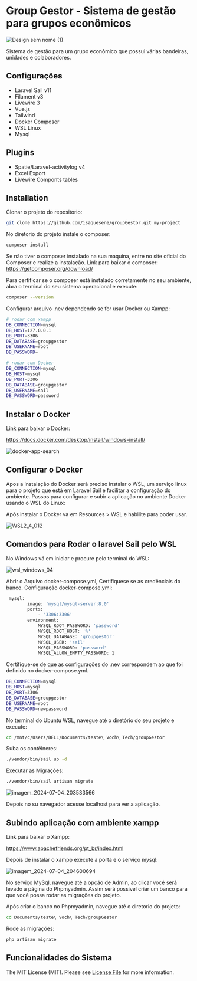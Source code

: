 # Group Gestor - Sistema de gestão para grupos econômicos

<div class="filament-hidden">

![Design sem nome (1)](https://github.com/isaquesene/groupGestor/assets/109972304/d7cea22e-0e0b-4eab-9e04-79aba2793437)

</div>

Sistema de gestão para um grupo econômico que possui
várias bandeiras, unidades e colaboradores. 

## Configurações

-   Laravel Sail v11
-   Filament v3
-   Livewire 3
-   Vue.js
-   Tailwind
-   Docker Composer
-   WSL Linux
-   Mysql

## Plugins

-   Spatie/Laravel-activitylog v4
-   Excel Export
-   Livewire Componts tables

## Installation

Clonar o projeto do repositorio:
```bash
git clone https://github.com/isaquesene/groupGestor.git my-project
```

No diretorio do projeto instale o composer:
```bash
composer install
```

Se não tiver o composer instalado na sua maquina, entre no site oficial do Composer e realize a instalação.
Link para baixar o composer: 
https://getcomposer.org/download/ 

Para certificar se o composer está instalado corretamente no seu ambiente, abra o terminal do seu sistema operacional e execute:
```bash
composer --version
```

Configurar arquivo .nev dependendo se for usar Docker ou Xampp:

```bash
# rodar com xampp
DB_CONNECTION=mysql
DB_HOST=127.0.0.1
DB_PORT=3306
DB_DATABASE=groupgestor
DB_USERNAME=root
DB_PASSWORD=

# rodar com Docker
DB_CONNECTION=mysql
DB_HOST=mysql
DB_PORT=3306
DB_DATABASE=groupgestor
DB_USERNAME=sail
DB_PASSWORD=password

```

## Instalar o Docker

Link para baixar o Docker: 

https://docs.docker.com/desktop/install/windows-install/

![docker-app-search](https://github.com/isaquesene/groupGestor/assets/109972304/c4a5dc91-9cdd-4c48-8861-d1bf4d70af06)

## Configurar o Docker

Apos a instalação do Docker será preciso instalar o WSL, um serviço linux para o projeto que está em Laravel Sail e facilitar a configuração do ambiente.
Passos para configurar e subir a aplicação no ambiente Docker usando o WSL do Linux:

Após instalar o Docker va em Resources > WSL e habilite para poder usar.

![WSL2_4_012](https://github.com/isaquesene/groupGestor/assets/109972304/ac21d885-f69a-454c-982a-dbd6ac94ab72)

## Comandos para Rodar o laravel Sail pelo WSL

No Windows vá em iniciar e procure pelo terminal do WSL:

![wsl_windows_04](https://github.com/isaquesene/groupGestor/assets/109972304/9685b921-66f2-4955-8ee0-2e5c053a3dd5)

Abrir o Arquivo docker-compose.yml, Certifiquese se as credênciais do banco.
Configuração docker-compose.yml:

```bash
 mysql:
        image: 'mysql/mysql-server:8.0'
        ports:
            - '3306:3306'
        environment:
            MYSQL_ROOT_PASSWORD: 'password'
            MYSQL_ROOT_HOST: '%'
            MYSQL_DATABASE: 'groupgestor'
            MYSQL_USER: 'sail'
            MYSQL_PASSWORD: 'password'
            MYSQL_ALLOW_EMPTY_PASSWORD: 1
```

Certifique-se de que as configurações do .nev correspondem ao que foi definido no docker-compose.yml.

```bash
DB_CONNECTION=mysql
DB_HOST=mysql
DB_PORT=3306
DB_DATABASE=groupgestor
DB_USERNAME=root
DB_PASSWORD=newpassword
```

No terminal do Ubuntu WSL, navegue até o diretório do seu projeto e execute:

```bash
cd /mnt/c/Users/DELL/Documents/teste\ Voch\ Tech/groupGestor
```

Suba os contêineres:

```bash
./vendor/bin/sail up -d
```

Executar as Migrações:

```bash
./vendor/bin/sail artisan migrate
```

![imagem_2024-07-04_203533566](https://github.com/isaquesene/groupGestor/assets/109972304/83ecfad8-8cd2-4442-be76-75f7bea8990b)

Depois no su navegador acesse localhost para ver a aplicação. 

## Subindo aplicação com ambiente xampp

Link para baixar o Xampp:

https://www.apachefriends.org/pt_br/index.html

Depois de instalar o xampp execute a porta e o serviço mysql: 

![imagem_2024-07-04_204600694](https://github.com/isaquesene/groupGestor/assets/109972304/91047167-4080-45fe-b3c1-1dbe7e634487)

No serviço MySql, navegue até a opção de Admin, ao clicar você será levado a página do Phpmyadmin. Assim será possivel criar um banco para que você possa rodar as migrações do projeto.

Após criar o banco no Phpmyadmin, navegue até o diretorio do projeto:
```bash
cd Documents/teste\ Voch\ Tech/groupGestor
```

Rode as migrações:
```bash
php artisan migrate
```

## Funcionalidades do Sistema

The MIT License (MIT). Please see [License File](LICENSE.md) for more information.
